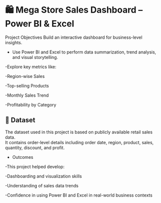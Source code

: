 # 🛍️ Mega Store Sales Dashboard – Power BI & Excel
Project Objectives
Build an interactive dashboard for business-level insights.

* Use Power BI and Excel to perform data summarization, trend analysis, and visual storytelling.

-Explore key metrics like:

-Region-wise Sales

-Top-selling Products

-Monthly Sales Trend

-Profitability by Category

## 📂 Dataset

The dataset used in this project is based on publicly available retail sales data.  
It contains order-level details including order date, region, product, sales, quantity, discount, and profit.


* Outcomes

-This project helped develop:

-Dashboarding and visualization skills

-Understanding of sales data trends

-Confidence in using Power BI and Excel in real-world business contexts

